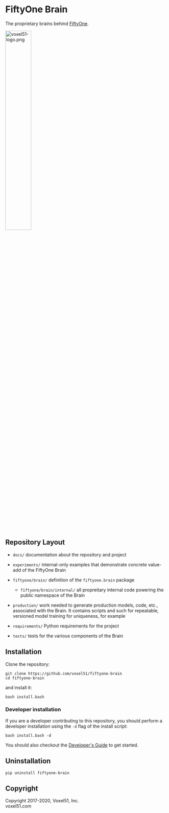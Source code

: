 # FiftyOne Brain

The proprietary brains behind [FiftyOne](https://github.com/voxel51/fiftyone).

<img src="https://user-images.githubusercontent.com/3719547/74191434-8fe4f500-4c21-11ea-8d73-555edfce0854.png" alt="voxel51-logo.png" width="40%"/>

## Repository Layout

-   `docs/` documentation about the repository and project

-   `experiments/` internal-only examples that demonstrate concrete value-add
    of the FiftyOne Brain

-   `fiftyone/brain/` definition of the `fiftyone.brain` package

    -   `fiftyone/brain/internal/` all propreitary internal code powering the
        public namespace of the Brain

-   `production/` work needed to generate production models, code, etc.,
    associated with the Brain. It contains scripts and such for repeatable,
    versioned model training for uniqueness, for example

-   `requirements/` Python requirements for the project

-   `tests/` tests for the various components of the Brain

## Installation

Clone the repository:

```shell
git clone https://github.com/voxel51/fiftyone-brain
cd fiftyone-brain
```

and install it:

```shell
bash install.bash
```

### Developer installation

If you are a developer contributing to this repository, you should perform a
developer installation using the `-d` flag of the install script:

```shell
bash install.bash -d
```

You should also checkout the
[Developer's Guide](https://github.com/voxel51/fiftyone-brain/blob/develop/docs/dev_guide.md)
to get started.

## Uninstallation

```shell
pip uninstall fiftyone-brain
```

## Copyright

Copyright 2017-2020, Voxel51, Inc.<br> voxel51.com
